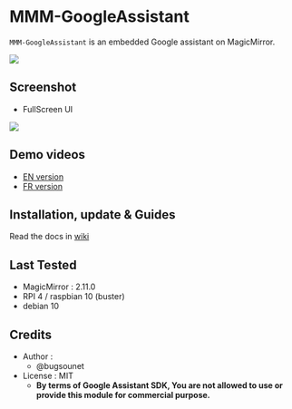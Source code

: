 # MMM-GoogleAssistant

`MMM-GoogleAssistant` is an embedded Google assistant on MagicMirror.

![](https://github.com/bugsounet/MMM-GoogleAssistant/blob/dev/resources/GA_Big.png)

## Screenshot

- FullScreen UI

![](https://github.com/bugsounet/MMM-GoogleAssistant/blob/dev/resources/previewFS.jpg)

## Demo videos

- [EN version](https://youtu.be/viE9Ds8IvUQ)
- [FR version](https://www.youtube.com/watch?v=1hpx4xujqHg)

## Installation, update & Guides
Read the docs in [wiki](https://github.com/bugsounet/MMM-GoogleAssistant/wiki)<br>

## Last Tested
- MagicMirror : 2.11.0
- RPI 4 / raspbian 10 (buster)
- debian 10

## Credits
- Author :
  - @bugsounet
- License : MIT
  - **By terms of Google Assistant SDK, You are not allowed to use or provide this module for commercial purpose.**
